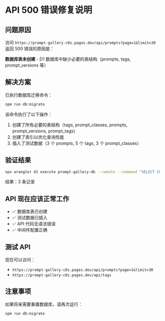 # API 500 错误修复说明

## 问题原因
访问 `https://prompt-gallery-c0z.pages.dev/api/prompts?page=1&limit=30` 返回 500 错误的原因是：

**数据库表未创建** - D1 数据库中缺少必要的表结构（prompts, tags, prompt_versions 等）

## 解决方案
已执行数据库迁移命令：
```bash
npm run db:migrate
```

该命令执行了以下操作：
1. 创建了所有必要的表结构（tags, prompt_classes, prompts, prompt_versions, prompt_tags）
2. 创建了索引以优化查询性能
3. 插入了测试数据（3 个 prompts, 5 个 tags, 3 个 prompt_classes）

## 验证结果
```bash
npx wrangler d1 execute prompt-gallery-db --remote --command "SELECT COUNT(*) as count FROM prompts"
```
结果：3 条记录

## API 现在应该正常工作
- ✅ 数据库表已创建
- ✅ 测试数据已插入
- ✅ API 代码无语法错误
- ✅ 中间件配置正确

## 测试 API
现在可以访问：
- `https://prompt-gallery-c0z.pages.dev/api/prompts?page=1&limit=30`
- `https://prompt-gallery-c0z.pages.dev/api/tags`

## 注意事项
如果将来需要重置数据库，请再次运行：
```bash
npm run db:migrate
```
